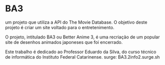 # BA3

um projeto que utiliza a API do The Movie Database. O objetivo deste projeto é criar um site voltado para o entretenimento.

O projeto, intitulado BA3 ou Better Anime 3, é uma recriação de um popular site de desenhos animados japoneses que foi encerrado.

Este trabalho é dedicado ao Professor Eduardo da Silva, do curso técnico de informática do Instituto Federal Catarinense.
surge:   BA3.2info2.surge.sh
